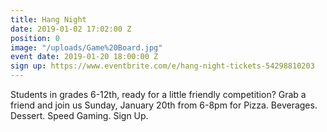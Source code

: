 ```yaml
---
title: Hang Night
date: 2019-01-02 17:02:00 Z
position: 0
image: "/uploads/Game%20Board.jpg"
event date: 2019-01-20 18:00:00 Z
sign up: https://www.eventbrite.com/e/hang-night-tickets-54298810203
---
```


Students in grades 6-12th, ready for a little friendly competition? Grab a friend and join us Sunday, January 20th from 6-8pm for Pizza. Beverages. Dessert. Speed Gaming. Sign Up.
